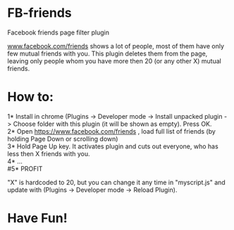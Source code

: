 # FB-friends
Facebook friends page filter plugin

www.facebook.com/friends shows a lot of people, most of them have only few mutual friends with you.
This plugin deletes them from the page, leaving only people whom you have more then 20 (or any other X) mutual friends.

# How to:
1* Install in chrome (Plugins -> Developer mode -> Install unpacked plugin -> Choose folder with this plugin (it will be shown as empty). Press OK.<br>
2* Open https://www.facebook.com/friends , load full list of friends (by holding Page Down or scrolling down)<br>
3* Hold Page Up key. It activates plugin and cuts out everyone, who has less then X friends with you. <br>
4* ...<br>
#5* PROFIT<br>

"X" is hardcoded to 20, but you can change it any time in "myscript.js" and update with (Plugins -> Developer mode -> Reload Plugin).

# Have Fun!

